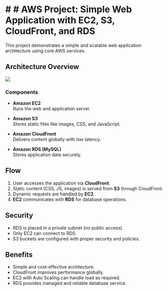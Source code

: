 # # # AWS Project: Simple Web Application with EC2, S3, CloudFront, and RDS

This project demonstrates a simple and scalable web application architecture using core AWS services.

## Architecture Overview

![](Architechure%20daigram.png)

### Components

- **Amazon EC2**  
  Runs the web and application server.

- **Amazon S3**  
  Stores static files like images, CSS, and JavaScript.

- **Amazon CloudFront**  
  Delivers content globally with low latency.

- **Amazon RDS (MySQL)**  
  Stores application data securely.

## Flow

1. User accesses the application via **CloudFront**.  
2. Static content (CSS, JS, images) is served from **S3** through CloudFront.  
3. Dynamic requests are handled by **EC2**.  
4. **EC2** communicates with **RDS** for database operations.

## Security

- RDS is placed in a private subnet (no public access).  
- Only EC2 can connect to RDS.  
- S3 buckets are configured with proper security and policies.  

## Benefits

- Simple and cost-effective architecture.  
- CloudFront improves performance globally.  
- EC2 with Auto Scaling can handle load as required.  
- RDS provides managed and reliable database service.  
